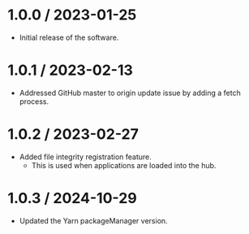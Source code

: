 1.0.0 / 2023-01-25
===================

  * Initial release of the software.

1.0.1 / 2023-02-13
===================

  * Addressed GitHub master to origin update issue by adding a fetch process.

1.0.2 / 2023-02-27
===================

  * Added file integrity registration feature.
    - This is used when applications are loaded into the hub.

1.0.3 / 2024-10-29
===================

  * Updated the Yarn packageManager version.
 
